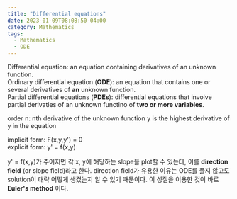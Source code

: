 ```yaml
---
title: "Differential equations"
date: 2023-01-09T08:08:50-04:00
category: Mathematics
tags:
  - Mathematics
  - ODE
---
```


Differential equation: an equation containing derivatives of an unknown function.  
Ordinary differential equation (__ODE__): an equation that contains one or several derivatives of __an__ unknown function.  
Partial differential equations (__PDEs__): differential equations that involve partial derivaties of an unknown functino of __two or more variables__.

order n: nth derivative of the unknown function y is the highest derivative of y in the equation  

implicit form: F(x,y,y') = 0  
explicit form: y' = f(x,y)  

y' = f(x,y)가 주어지면 각 x, y에 해당하는 slope을 plot할 수 있는데, 이를 __direction field__ (or slope field)라고 한다. direction field가 유용한 이유는 ODE를 풀지 않고도 solution이 대략 어떻게 생겼는지 알 수 있기 때문이다. 이 성질을 이용한 것이 바로 __Euler's method__ 이다.  



